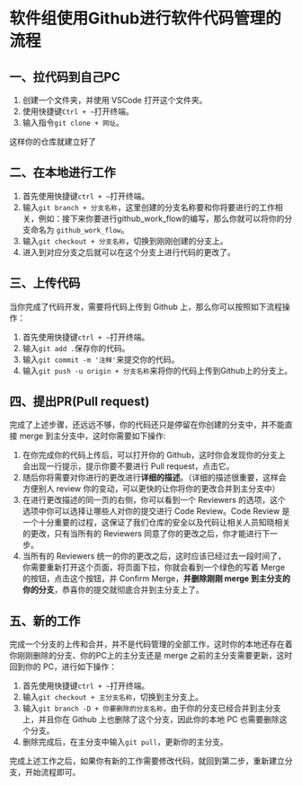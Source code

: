 # 软件组使用Github进行软件代码管理的流程

## 一、拉代码到自己PC

1. 创建一个文件夹，并使用 VSCode 打开这个文件夹。
2. 使用快捷键`Ctrl + ~`打开终端。
3. 输入指令`git clone + 网址`。

这样你的仓库就建立好了

## 二、在本地进行工作

1. 首先使用快捷键`ctrl + ~`打开终端。
2. 输入`git branch + 分支名称`，这里创建的分支名称要和你将要进行的工作相关，例如：接下来你要进行github_work_flow的编写，那么你就可以将你的分支命名为 `github_work_flow`。
3. 输入`git checkout + 分支名称`，切换到刚刚创建的分支上。
4. 进入到对应分支之后就可以在这个分支上进行代码的更改了。

## 三、上传代码

当你完成了代码开发，需要将代码上传到 Github 上，那么你可以按照如下流程操作：

1. 首先使用快捷键`ctrl + ~`打开终端。
2. 输入`git add .`保存你的代码。
3. 输入`git commit -m '注释'`来提交你的代码。
4. 输入`git push -u origin + 分支名称`来将你的代码上传到Github上的分支上。

## 四、提出PR(Pull request)

完成了上述步骤，还远远不够，你的代码还只是停留在你创建的分支中，并不能直接 merge 到主分支中，这时你需要如下操作:

1. 在你完成你的代码上传后，可以打开你的 Github，这时你会发现你的分支上会出现一行提示，提示你要不要进行 Pull request，点击它。
2. 随后你将需要对你进行的更改进行**详细的描述**。（详细的描述很重要，这样会方便别人 review 你的变动，可以更快的让你将你的更改合并到主分支中）
3. 在进行更改描述的同一页的右侧，你可以看到一个 Reviewers 的选项，这个选项中你可以选择让哪些人对你的提交进行 Code Review。Code Review 是一个十分重要的过程，这保证了我们仓库的安全以及代码让相关人员知晓相关的更改，只有当所有的 Reviewers 同意了你的更改之后，你才能进行下一步。
4. 当所有的 Reviewers 统一的你的更改之后，这时应该已经过去一段时间了，你需要重新打开这个页面，将页面下拉，你就会看到一个绿色的写着 Merge 的按钮，点击这个按钮，并 Confirm Merge，**并删除刚刚 merge 到主分支的你的分支**，恭喜你的提交就彻底合并到主分支上了。

## 五、新的工作

完成一个分支的上传和合并，并不是代码管理的全部工作，这时你的本地还存在着你刚刚删除的分支、你的PC上的主分支还是 merge 之前的主分支需要更新，这时回到你的 PC，进行如下操作：

1. 首先使用快捷键`ctrl + ~`打开终端。
2. 输入`git checkout + 主分支名称`，切换到主分支上。
3. 输入`git branch -D + 你要删除的分支名称`，由于你的分支已经合并到主分支上，并且你在 Github 上也删除了这个分支，因此你的本地 PC 也需要删除这个分支。
4. 删除完成后，在主分支中输入`git pull`，更新你的主分支。

完成上述工作之后，如果你有新的工作需要修改代码，就回到第二步，重新建立分支，开始流程即可。
